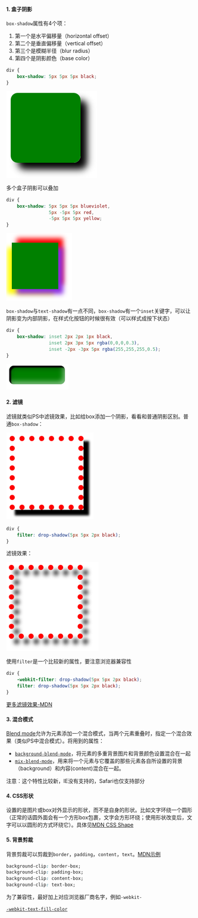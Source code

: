 #### 1. 盒子阴影

`box-shadow`属性有4个项：

1. 第一个是水平偏移量（horizontal offset）
2. 第二个是垂直偏移量（vertical offset）
3. 第三个是模糊半径（blur radius）
4. 第四个是阴影颜色（base color）

```css
div {
    box-shadow: 5px 5px 5px black;
}
```

![image-20191231113809605](assets/box-shadow.png ":size=100")

多个盒子阴影可以叠加

```css
div {
	box-shadow: 5px 5px 5px blueviolet,
            	5px -5px 5px red,
            	-5px 5px 5px yellow;
}
```

![image-20191231114436080](assets/box-shadow2.png ":size=100")

`box-shadow`与`text-shadow`有一点不同，`box-shadow`有一个`inset`关键字，可以让阴影变为内部阴影，在样式化按钮的时候很有效（可以样式成按下状态）

```css
div {
    box-shadow: inset 2px 2px 1px black,
            	inset 2px 3px 5px rgba(0,0,0,0.3),
            	inset -2px -3px 5px rgba(255,255,255,0.5);
}
```

![image-20191231115156033](assets/box-shadow3.png ":size=100")

#### 2. 滤镜

滤镜就类似PS中滤镜效果，比如给box添加一个阴影，看看和普通阴影区别。普通`box-shadow`：

![image-20191231115834964](assets/filter-dropshadow.png ":size=120")

```css
div {
    filter: drop-shadow(5px 5px 2px black);
}
```

滤镜效果：

![image-20191231120038163](assets/filter-dropshadow2.png ":size=120")

使用`filter`是一个比较新的属性，要注意浏览器兼容性

```css
div {
    -webkit-filter: drop-shadow(5px 5px 2px black);
    filter: drop-shadow(5px 5px 2px black);
}
```

[更多滤镜效果-MDN](https://developer.mozilla.org/zh-CN/docs/Web/CSS/filter)

#### 3. 混合模式

[Blend mode](https://developer.mozilla.org/zh-CN/docs/Web/CSS/blend-mode)允许为元素添加一个混合模式，当两个元素重叠时，指定一个混合效果（类似PS中混合模式）。将用到的属性：

- [`background-blend-mode`](https://developer.mozilla.org/zh-CN/docs/Web/CSS/background-blend-mode)，将元素的多重背景图片和背景颜色设置混合在一起
- [`mix-blend-mode`](https://developer.mozilla.org/zh-CN/docs/Web/CSS/mix-blend-mode)，用来将一个元素与它覆盖的那些元素各自所设置的背景（background）和内容(content)混合在一起。

注意：这个特性比较新，IE没有支持的，Safari也仅支持部分

#### 4. CSS形状

设置的是图片或box对外显示的形状，而不是自身的形状。比如文字环绕一个圆形（正常的话圆外面会有一个方形box包裹，文字会方形环绕；使用形状改变后，文字可以以圆形的方式环绕它）。具体见[MDN CSS Shape](https://developer.mozilla.org/en-US/docs/Web/CSS/CSS_Shapes/Overview_of_CSS_Shapes)

#### 5. 背景剪裁

背景剪裁可以剪裁到`border`，`padding`，`content`，`text`。[MDN示例](https://developer.mozilla.org/zh-CN/docs/Web/CSS/background-clip)

```css
background-clip: border-box;
background-clip: padding-box;
background-clip: content-box;
background-clip: text-box;
```

为了兼容性，最好加上对应浏览器厂商名字，例如`-webkit-`

[`-webkit-text-fill-color`](https://developer.mozilla.org/zh-CN/docs/Web/CSS/-webkit-text-fill-color)

